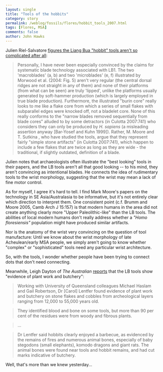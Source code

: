 ```yaml
---
layout: single 
title: "Tools of the hobbits" 
category: story
permalink: /weblog/fossils/flores/hobbit_tools_2007.html
tags: [Flores, MSA] 
comments: false 
author: John Hawks 
---
```



<p>
Julien Riel-Salvatore <a href="http://averyremoteperiodindeed.blogspot.com/2007/09/how-modern-are-hobbits-tools.html">figures the Liang Bua "hobbit" tools aren't so complicated after all</a>: 
</p>

<blockquote>Personally, I have never been especially convinced by the claims for systematic blade technology associated with LB1. The two 'macroblades' (a, b) and two 'microblades' (e, f) illustrated by Morwood et al. (2004: Fig. 5) aren't very regular (the central dorsal ridges are not straight in any of them) and none of their platforms (from what can be seen) are truly 'lipped', unlike the platforms usually generated by soft-hammer production (which is largely employed in true blade production). Furthermore, the illustrated "burin core" really looks to me like a flake core from which a series of small flakes with subparallel edges were knocked off, not a bladelet core. None of this really conforms to the "narrow blades removed sequentially from blade cores" alluded to by some detractors (in Culotta 2007:741) who considers they can only be produced by <i>H. sapiens</i> (a misleading assertion anyway [Bar-Yosef and Kuhn 1999]). Rather, M. Moore and T. Sutkina , who have studied the tools, argue that they represent fairly "simple stone artifacts" (in Culotta 2007:741), which happen to include a few flakes that are twice as long as they are wide - the traditional, if slightly outdated, definition of a blade.</blockquote>

<p>
Julien notes that archaeologists often illustrate the "best looking" tools in their papers, and the LB tools aren't all that good looking -- to his mind, they aren't convincing as intentional blades. He connects the idea of rudimentary tools to the wrist morphology, suggesting that the wrist may mean a lack of fine motor control. 
</p>

<p>
As for myself, I agree it's hard to tell. I find Mark Moore's papers on the technology in SE Asia/Australasia to be informative, but it's not entirely clear which direction to interpret them. One consistent point (c.f. Brumm and Moore 2005, Camb Arch J 15:157) is that modern humans in the area did not create anything clearly more "Upper Paleolithic-like" than the LB tools. The abilities of local modern humans don't really address whether a <i>"Homo floresiensis"</i> population might have produced similar artifacts. 
</p>

<p>
Nor is the anatomy of the wrist very convincing on the question of tool manufacture: Until we know about the wrist morphology of late Acheulean/early MSA people, we simply aren't going to know whether "complex" or "sophisticated" tools need any particular wrist architecture. 
</p>

<p>
So, with the tools, I wonder whether people have been trying to connect dots that don't need connecting. 
</p>

<p>
Meanwhile, Leigh Dayton of <i>The Australian</i> <a href="http://www.theaustralian.news.com.au/story/0,25197,22554319-30417,00.html">reports</a> that the LB tools show "evidence of plant work and butchery": 
</p>

<blockquote>Working with University of Queensland colleagues Michael Haslam and Gail Robertson, Dr [Carol] Lentfer found evidence of plant work and butchery on stone flakes and cobbles from archeological layers ranging from 12,000 to 55,000 years old.</blockquote>

<blockquote>They identified blood and bone on some tools, but more than 90 per cent of the residues were from woody and fibrous plants.</blockquote>

<blockquote>...</blockquote>

<blockquote>Dr Lentfer said hobbits clearly enjoyed a barbecue, as evidenced by the remains of fires and numerous animal bones, especially of baby stegodons (small elephants), komodo dragons and giant rats. The animal bones were found near tools and hobbit remains, and had cut marks indicative of butchery.</blockquote>

<p>
Well, that's more than we knew yesterday...
</p>


